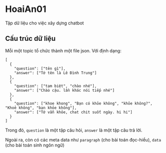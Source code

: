 # HoaiAn01

Tập dữ liệu cho việc xây dựng chatbot

## Cấu trúc dữ liệu 

Mỗi một topic tổ chức thành một file json. Với định dạng:

```
[
  {
    "question": ["tên gì"],
    "answer": ["Tớ tên là Lê Đình Trung"]
  },
  {
    "question": ["tạm biệt", "chào nhé"],
    "answer": ["Chào cậu. lần khác nói tiếp nhé"]
  },
  {
    "question": ["khoe khong", "Bạn có khỏe không", "khỏe không?", "Khoẻ không", "bạn khỏe không"],
    "answer": ["Tớ vẫn khỏe, chat chit suốt ngày. hi hi"]
  }
] 
```

Trong đó, `question` là một tập câu hỏi, `answer` là một tập câu trả lời.

Ngoài ra, còn có các meta data như `paragraph` (cho bài toán đọc-hiểu), `data` (cho bài toán sinh ngôn ngữ) 
